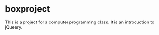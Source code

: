 # boxproject
This is a project for a computer programming class. It is an introduction to jQueery. 
